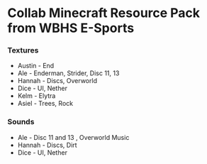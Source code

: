 # Collab Minecraft Resource Pack from WBHS E-Sports

### Textures

- Austin - End
- Ale - Enderman, Strider, Disc 11, 13
- Hannah - Discs, Overworld
- Dice - UI, Nether
- Kelm - Elytra
- Asiel - Trees, Rock


### Sounds

- Ale - Disc 11 and 13 , Overworld Music
- Hannah - Discs, Dirt
- Dice - UI, Nether
